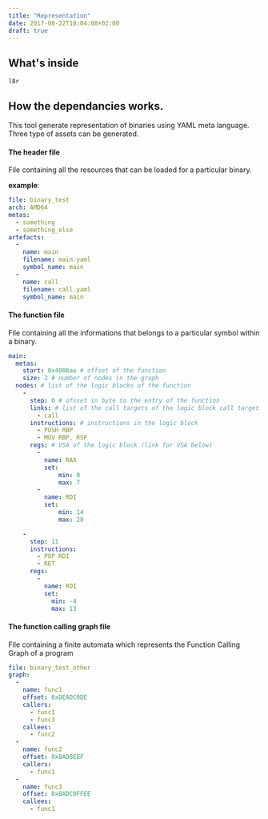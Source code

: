 ```yaml
---
title: "Representation"
date: 2017-08-22T18:04:08+02:00
draft: true
---
```


## What's inside

`l8r`

## How the dependancies works.

This tool generate representation of binaries using YAML meta language. Three type of assets can be generated.

#### The header file

File containing all the resources that can be loaded for a particular binary.

**example**:

```yaml
file: binary_test
arch: AMD64
metas:
  - something
  - something_else
artefacts:
  -
    name: main
    filename: main.yaml
    symbol_name: main
  -
    name: call
    filename: call.yaml
    symbol_name: main
```

#### The function file

File containing all the informations that belongs to a particular symbol within a binary.

```yaml
main:
  metas:
    start: 0x4006ae # offset of the function
    size: 2 # number of nodes in the graph
  nodes: # list of the logic blocks of the function
    -
      step: 0 # ofsset in byte to the entry of the function
      links: # list of the call targets of the logic block call target as expressed as labeled func in header file
        - call
      instructions: # instructions in the logic block
        - PUSH RBP
        - MOV RBP, RSP
      regs: # VSA of the logic block (link for VSA below)
        -
          name: RAX
          set:
              min: 0
              max: 7
        -
          name: RDI
          set:
              min: 14
              max: 28

    -
      step: 11
      instructions:
        - POP RDI
        - RET
      regs:
        -
          name: RDI
          set:
            min: -4
            max: 13

```

#### The function calling graph file

File containing a finite automata which represents the Function Calling Graph of a program

```yaml
file: binary_test_other
graph:
  -
    name: func1
    offset: 0xDEADC0DE
    callers:
      - func1
      - func3
    callees:
      - func2
  -
    name: func2
    offset: 0xBADBEEF
    callers:
      - func1
  -
    name: func3
    offset: 0xBADC0FFEE
    callees:
      - func1
```
